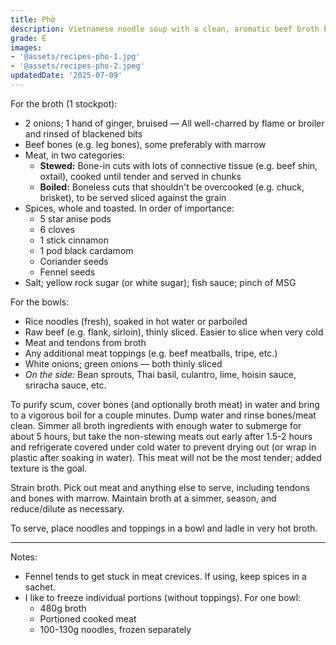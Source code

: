 ```yaml
---
title: Phở
description: Vietnamese noodle soup with a clean, aromatic beef broth base.
grade: E
images:
- '@assets/recipes-pho-1.jpg'
- '@assets/recipes-pho-2.jpeg'
updatedDate: '2025-07-09'
---
```

For the broth (1 stockpot):
- 2 onions; 1 hand of ginger, bruised — All well-charred by flame or broiler and rinsed of blackened bits
- Beef bones (e.g. leg bones), some preferably with marrow
- Meat, in two categories:
    - **Stewed:** Bone-in cuts with lots of connective tissue (e.g. beef shin, oxtail), cooked until tender and served in chunks 
    - **Boiled:** Boneless cuts that shouldn't be overcooked (e.g. chuck, brisket), to be served sliced against the grain
- Spices, whole and toasted. In order of importance:
    - 5 star anise pods
    - 6 cloves
    - 1 stick cinnamon
    - 1 pod black cardamom
    - Coriander seeds
    - Fennel seeds
- Salt; yellow rock sugar (or white sugar); fish sauce; pinch of MSG

For the bowls:
- Rice noodles (fresh), soaked in hot water or parboiled 
- Raw beef (e.g. flank, sirloin), thinly sliced. Easier to slice when very cold
- Meat and tendons from broth
- Any additional meat toppings (e.g. beef meatballs, tripe, etc.)
- White onions; green onions — both thinly sliced
- *On the side:* Bean sprouts, Thai basil, culantro, lime, hoisin sauce, sriracha sauce, etc.


To purify scum, cover bones (and optionally broth meat) in water and bring to a vigorous boil for a couple minutes. Dump water and rinse bones/meat clean. Simmer all broth ingredients with enough water to submerge for about 5 hours, but take the non-stewing meats out early after 1.5-2 hours and refrigerate covered under cold water to prevent drying out (or wrap in plastic after soaking in water). This meat will not be the most tender; added texture is the goal.

Strain broth. Pick out meat and anything else to serve, including tendons and bones with marrow. Maintain broth at a simmer, season, and reduce/dilute as necessary. 

To serve, place noodles and toppings in a bowl and ladle in very hot broth. 

***

Notes:
- Fennel tends to get stuck in meat crevices. If using, keep spices in a sachet.
- I like to freeze individual portions (without toppings). For one bowl:
    - 480g broth
    - Portioned cooked meat
    - 100-130g noodles, frozen separately